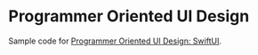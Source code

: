 # Programmer Oriented UI Design

Sample code for [Programmer Oriented UI Design: SwiftUI](https://jierong.dev/2020/10/17/programer-oriented-ui-design-swiftui.html).
